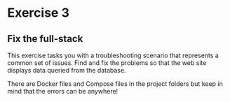 # Exercise 3

## Fix the full-stack
This exercise tasks you with a troubleshooting scenario that represents a common set of issues.  Find and fix the problems so that the web site displays data queried from the database.

There are Docker files and Compose files in the project folders but keep in mind that the errors can be anywhere!